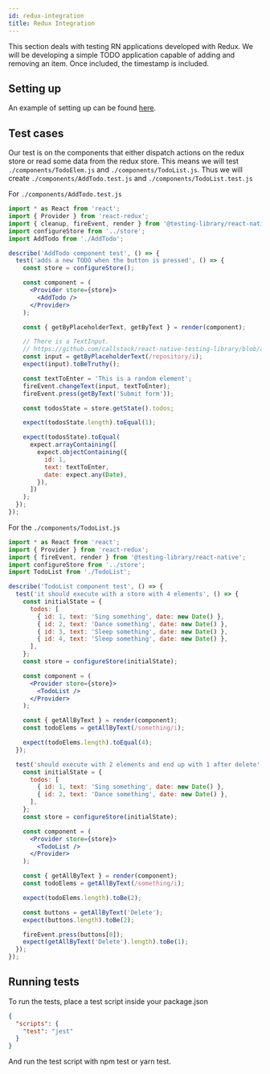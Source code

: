 ```yaml
---
id: redux-integration
title: Redux Integration
---
```


This section deals with testing RN applications developed with Redux. We will be developing a simple TODO application capable of adding and removing an item. Once included, the timestamp is included.

## Setting up

An example of setting up can be found [here](https://github.com/callstack/react-native-testing-library/tree/master/examples/redux).

## Test cases

Our test is on the components that either dispatch actions on the redux store or read some data from the redux store. This means we will test `./components/TodoElem.js` and `./components/TodoList.js`. Thus we will create `./components/AddTodo.test.js` and `./components/TodoList.test.js`

For `./components/AddTodo.test.js`

```jsx
import * as React from 'react';
import { Provider } from 'react-redux';
import { cleanup, fireEvent, render } from '@testing-library/react-native';
import configureStore from '../store';
import AddTodo from './AddTodo';

describe('AddTodo component test', () => {
  test('adds a new TODO when the button is pressed', () => {
    const store = configureStore();

    const component = (
      <Provider store={store}>
        <AddTodo />
      </Provider>
    );

    const { getByPlaceholderText, getByText } = render(component);

    // There is a TextInput.
    // https://github.com/callstack/react-native-testing-library/blob/ae3d4af370487e1e8fedd8219f77225690aefc59/examples/redux/components/AddTodo.js#L24
    const input = getByPlaceholderText(/repository/i);
    expect(input).toBeTruthy();

    const textToEnter = 'This is a random element';
    fireEvent.changeText(input, textToEnter);
    fireEvent.press(getByText('Submit form'));

    const todosState = store.getState().todos;

    expect(todosState.length).toEqual(1);

    expect(todosState).toEqual(
      expect.arrayContaining([
        expect.objectContaining({
          id: 1,
          text: textToEnter,
          date: expect.any(Date),
        }),
      ])
    );
  });
});
```

For the `./components/TodoList.js`

```jsx
import * as React from 'react';
import { Provider } from 'react-redux';
import { fireEvent, render } from '@testing-library/react-native';
import configureStore from '../store';
import TodoList from './TodoList';

describe('TodoList component test', () => {
  test('it should execute with a store with 4 elements', () => {
    const initialState = {
      todos: [
        { id: 1, text: 'Sing something', date: new Date() },
        { id: 2, text: 'Dance something', date: new Date() },
        { id: 3, text: 'Sleep something', date: new Date() },
        { id: 4, text: 'Sleep something', date: new Date() },
      ],
    };
    const store = configureStore(initialState);

    const component = (
      <Provider store={store}>
        <TodoList />
      </Provider>
    );

    const { getAllByText } = render(component);
    const todoElems = getAllByText(/something/i);

    expect(todoElems.length).toEqual(4);
  });

  test('should execute with 2 elements and end up with 1 after delete', () => {
    const initialState = {
      todos: [
        { id: 1, text: 'Sing something', date: new Date() },
        { id: 2, text: 'Dance something', date: new Date() },
      ],
    };
    const store = configureStore(initialState);

    const component = (
      <Provider store={store}>
        <TodoList />
      </Provider>
    );

    const { getAllByText } = render(component);
    const todoElems = getAllByText(/something/i);

    expect(todoElems.length).toBe(2);

    const buttons = getAllByText('Delete');
    expect(buttons.length).toBe(2);

    fireEvent.press(buttons[0]);
    expect(getAllByText('Delete').length).toBe(1);
  });
});
```

## Running tests

To run the tests, place a test script inside your package.json

```json
{
  "scripts": {
    "test": "jest"
  }
}
```

And run the test script with npm test or yarn test.
